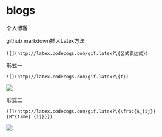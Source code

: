 # blogs
个人博客

github markdown插入Latex方法
```
![](http://latex.codecogs.com/gif.latex?\{公式表达式}）
```

形式一
```
![](http://latex.codecogs.com/gif.latex?\{t})
```
![](http://latex.codecogs.com/gif.latex?\{t})

形式二
```
![](http://latex.codecogs.com/gif.latex?\{\frac{A_{ij}}{B^{time}_{ij}}})
```
![](http://latex.codecogs.com/gif.latex?\{\frac{A_{ij}}{B^{time}_{ij}}})
